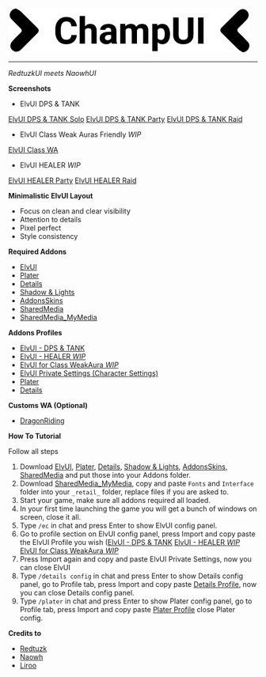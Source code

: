 ![logo](screens/logo_alt.png?raw=true "logo")

---

*RedtuzkUI meets NaowhUI*

**Screenshots**

 - ElvUI DPS & TANK

[ElvUI DPS & TANK Solo](screens/ChampUI_Solo.jpg?raw=true) [ElvUI DPS & TANK Party](screens/ChampUI_Party.jpg?raw=true) [ElvUI DPS & TANK Raid](screens/ChampUI_Raid.jpg?raw=true)

- ElvUI Class Weak Auras Friendly *WIP*

[ElvUI Class WA](screens/ChampUI_ClassWA.jpg?raw=true)

- ElvUI HEALER *WIP*

[ElvUI HEALER Party](screens/ChampUI_Party.jpg?raw=true) [ElvUI HEALER Raid](screens/ChampUI_Raid.jpg?raw=true) 

**Minimalistic ElvUI Layout** 

- Focus on clean and clear visibility
- Attention to details
- Pixel perfect
- Style consistency

**Required Addons**

- [ElvUI](https://www.tukui.org/download.php?ui=elvui)
- [Plater](https://www.curseforge.com/wow/addons/plater-nameplates)
- [Details](https://www.curseforge.com/wow/addons/details)
- [Shadow & Lights](https://www.curseforge.com/wow/addons/elvui-shadow-light)
- [AddonsSkins](https://www.curseforge.com/wow/addons/addonskins)
- [SharedMedia](https://www.curseforge.com/wow/addons/sharedmedia)
- [SharedMedia_MyMedia](https://downgit.github.io/#/home?url=https://github.com/HectorMarcos/ChampUI/tree/master/_retail_)

**Addons Profiles**

- [ElvUI - DPS & TANK](https://github.com/HectorMarcos/ChampUI/blob/master/profiles/elvui_dps_tank.txt?raw=true)
- [ElvUI - HEALER *WIP*](https://github.com/HectorMarcos/ChampUI/blob/master/profiles/elvui_healer.txt?raw=true)
- [ElvUI for Class WeakAura *WIP*](https://github.com/HectorMarcos/ChampUI/blob/master/profiles/elvui_middle_wa.txt?raw=true)
- [ElvUI Private Settings (Character Settings)](https://github.com/HectorMarcos/ChampUI/blob/master/profiles/elvui_private.txt?raw=true)
- [Plater](https://github.com/HectorMarcos/ChampUI/blob/master/profiles/plater.txt?raw=true)
- [Details](https://github.com/HectorMarcos/ChampUI/blob/master/profiles/details.txt?raw=true)
 
**Customs WA (Optional)**
 
- [DragonRiding](https://github.com/HectorMarcos/ChampUI/blob/master/wa/dragonriding.txt?raw=true)
  
**How To Tutorial**

Follow all steps
1. Download [ElvUI](https://www.tukui.org/download.php?ui=elvui), [Plater](https://www.curseforge.com/wow/addons/plater-nameplates), [Details](https://www.curseforge.com/wow/addons/details), [Shadow & Lights](https://www.curseforge.com/wow/addons/elvui-shadow-light), [AddonsSkins](https://www.curseforge.com/wow/addons/addonskins), [SharedMedia](https://www.curseforge.com/wow/addons/sharedmedia) and put those into your Addons folder.
2. Download [SharedMedia_MyMedia](https://downgit.github.io/#/home?url=https://github.com/HectorMarcos/ChampUI/tree/master/_retail_), copy and paste `Fonts` and `Interface` folder into your `_retail_` folder, replace files if you are asked to.
3. Start your game, make sure all addons required all loaded.
4. In your first time launching the game you will get a bunch of windows on screen, close it all.
5. Type `/ec` in chat and press Enter to show ElvUI config panel.
6. Go to profile section on ElvUI config panel, press Import and copy paste the ElvUI Profile you wish ([ElvUI - DPS & TANK](https://github.com/HectorMarcos/ChampUI/blob/master/profiles/elvui_dps_tank.txt?raw=true) [ElvUI - HEALER *WIP*](https://github.com/HectorMarcos/ChampUI/blob/master/profiles/elvui_healer.txt?raw=true) [ElvUI for Class WeakAura *WIP*](https://github.com/HectorMarcos/ChampUI/blob/master/profiles/elvui_middle_wa.txt?raw=true)
7. Press Import again and copy and paste ElvUI Private Settings, now you can close ElvUI 
8. Type `/details config` in chat and press Enter to show Details config panel, go to Profile tab, press Import and copy paste [Details Profile](https://github.com/HectorMarcos/ChampUI/blob/master/profiles/details.txt?raw=true), now you can close Details config panel.
9. Type `/plater` in chat and press Enter to show Plater config panel, go to Profile tab, press Import and copy paste [Plater Profile](https://github.com/HectorMarcos/ChampUI/blob/master/profiles/plater.txt?raw=true) close Plater config.

**Credits to**
- [Redtuzk](https://twitter.com/redtuzk)
- [Naowh](https://twitter.com/Naowhxd)
- [Liroo](https://wago.io/nFopWlIoQ)
